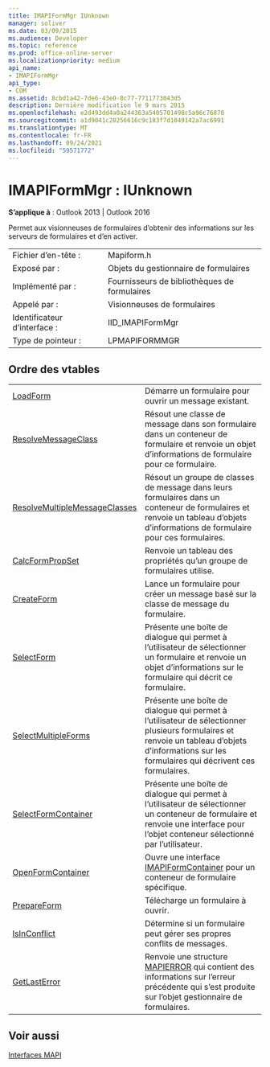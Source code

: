 ```yaml
---
title: IMAPIFormMgr IUnknown
manager: soliver
ms.date: 03/09/2015
ms.audience: Developer
ms.topic: reference
ms.prod: office-online-server
ms.localizationpriority: medium
api_name:
- IMAPIFormMgr
api_type:
- COM
ms.assetid: 8cbd1a42-7de6-43e0-8c77-7711773843d5
description: Dernière modification le 9 mars 2015
ms.openlocfilehash: e2d493dd4a0a244363a5405701498c5a96c76870
ms.sourcegitcommit: a1d9041c20256616c9c183f7d1049142a7ac6991
ms.translationtype: MT
ms.contentlocale: fr-FR
ms.lasthandoff: 09/24/2021
ms.locfileid: "59571772"
---
```

# <a name="imapiformmgr--iunknown"></a>IMAPIFormMgr : IUnknown

  
  
**S’applique à** : Outlook 2013 | Outlook 2016 
  
Permet aux visionneuses de formulaires d’obtenir des informations sur les serveurs de formulaires et d’en activer. 
  
|||
|:-----|:-----|
|Fichier d’en-tête :  <br/> |Mapiform.h  <br/> |
|Exposé par :  <br/> |Objets du gestionnaire de formulaires  <br/> |
|Implémenté par :  <br/> |Fournisseurs de bibliothèques de formulaires  <br/> |
|Appelé par :  <br/> |Visionneuses de formulaires  <br/> |
|Identificateur d’interface :  <br/> |IID_IMAPIFormMgr  <br/> |
|Type de pointeur :  <br/> |LPMAPIFORMMGR  <br/> |
   
## <a name="vtable-order"></a>Ordre des vtables

|||
|:-----|:-----|
|[LoadForm](imapiformmgr-loadform.md) <br/> |Démarre un formulaire pour ouvrir un message existant.  <br/> |
|[ResolveMessageClass](imapiformmgr-resolvemessageclass.md) <br/> |Résout une classe de message dans son formulaire dans un conteneur de formulaire et renvoie un objet d’informations de formulaire pour ce formulaire.  <br/> |
|[ResolveMultipleMessageClasses](imapiformmgr-resolvemultiplemessageclasses.md) <br/> |Résout un groupe de classes de message dans leurs formulaires dans un conteneur de formulaires et renvoie un tableau d’objets d’informations de formulaire pour ces formulaires.  <br/> |
|[CalcFormPropSet](imapiformmgr-calcformpropset.md) <br/> |Renvoie un tableau des propriétés qu’un groupe de formulaires utilise.  <br/> |
|[CreateForm](imapiformmgr-createform.md) <br/> |Lance un formulaire pour créer un message basé sur la classe de message du formulaire.  <br/> |
|[SelectForm](imapiformmgr-selectform.md) <br/> |Présente une boîte de dialogue qui permet à l’utilisateur de sélectionner un formulaire et renvoie un objet d’informations sur le formulaire qui décrit ce formulaire.  <br/> |
|[SelectMultipleForms](imapiformmgr-selectmultipleforms.md) <br/> |Présente une boîte de dialogue qui permet à l’utilisateur de sélectionner plusieurs formulaires et renvoie un tableau d’objets d’informations sur les formulaires qui décrivent ces formulaires.  <br/> |
|[SelectFormContainer](imapiformmgr-selectformcontainer.md) <br/> |Présente une boîte de dialogue qui permet à l’utilisateur de sélectionner un conteneur de formulaire et renvoie une interface pour l’objet conteneur sélectionné par l’utilisateur.  <br/> |
|[OpenFormContainer](imapiformmgr-openformcontainer.md) <br/> |Ouvre une interface [IMAPIFormContainer](imapiformcontaineriunknown.md) pour un conteneur de formulaire spécifique.  <br/> |
|[PrepareForm](imapiformmgr-prepareform.md) <br/> |Télécharge un formulaire à ouvrir.  <br/> |
|[IsInConflict](imapiformmgr-isinconflict.md) <br/> |Détermine si un formulaire peut gérer ses propres conflits de messages.  <br/> |
|[GetLastError](imapiformmgr-getlasterror.md) <br/> |Renvoie une structure [MAPIERROR](mapierror.md) qui contient des informations sur l’erreur précédente qui s’est produite sur l’objet gestionnaire de formulaires.  <br/> |
   
## <a name="see-also"></a>Voir aussi



[Interfaces MAPI](mapi-interfaces.md)

